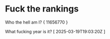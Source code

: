 # Fuck the rankings

Who the hell am I?
{ 11656770 }

What fucking year is it?
[ 2025-03-19T19:03:20Z ]

